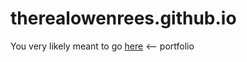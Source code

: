 # therealowenrees.github.io

You very likely meant to go [here](http://owenrees.me/portfolio/) <-- portfolio
